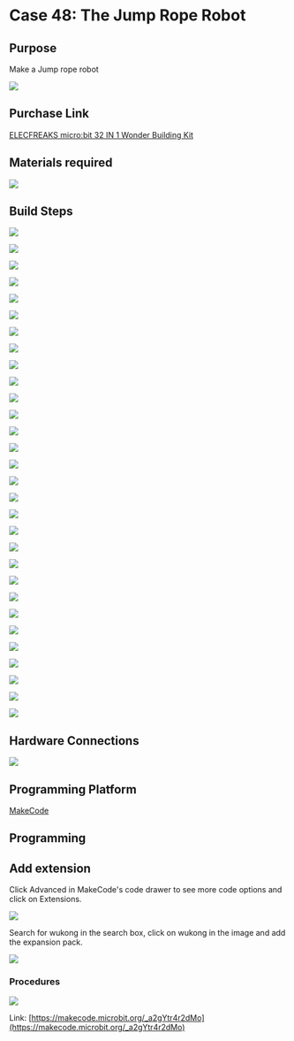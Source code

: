 # Case 48: The Jump Rope Robot
## Purpose
Make a Jump rope robot

![](./images/Wonder-Building-Kit-case-48-01.png)


## Purchase Link

[ELECFREAKS micro:bit 32 IN 1 Wonder Building Kit](https://www.elecfreaks.com/micro-bit-wonder-building-kit-without-micro-bit-board.html)

## Materials required

![](./images/Wonder-Building-Kit-step-case-48-01.png)

## Build Steps


![](./images/Wonder-Building-Kit-step-case-48-02.png)

![](./images/Wonder-Building-Kit-step-case-48-03.png)

![](./images/Wonder-Building-Kit-step-case-48-04.png)

![](./images/Wonder-Building-Kit-step-case-48-05.png)

![](./images/Wonder-Building-Kit-step-case-48-06.png)

![](./images/Wonder-Building-Kit-step-case-48-07.png)

![](./images/Wonder-Building-Kit-step-case-48-08.png)

![](./images/Wonder-Building-Kit-step-case-48-09.png)

![](./images/Wonder-Building-Kit-step-case-48-10.png)

![](./images/Wonder-Building-Kit-step-case-48-11.png)

![](./images/Wonder-Building-Kit-step-case-48-12.png)

![](./images/Wonder-Building-Kit-step-case-48-13.png)

![](./images/Wonder-Building-Kit-step-case-48-14.png)

![](./images/Wonder-Building-Kit-step-case-48-15.png)

![](./images/Wonder-Building-Kit-step-case-48-16.png)

![](./images/Wonder-Building-Kit-step-case-48-17.png)

![](./images/Wonder-Building-Kit-step-case-48-18.png)

![](./images/Wonder-Building-Kit-step-case-48-19.png)

![](./images/Wonder-Building-Kit-step-case-48-20.png)

![](./images/Wonder-Building-Kit-step-case-48-21.png)

![](./images/Wonder-Building-Kit-step-case-48-22.png)

![](./images/Wonder-Building-Kit-step-case-48-23.png)

![](./images/Wonder-Building-Kit-step-case-48-24.png)

![](./images/Wonder-Building-Kit-step-case-48-25.png)

![](./images/Wonder-Building-Kit-step-case-48-26.png)

![](./images/Wonder-Building-Kit-step-case-48-27.png)

![](./images/Wonder-Building-Kit-step-case-48-28.png)

![](./images/Wonder-Building-Kit-step-case-48-29.png)

![](./images/Wonder-Building-Kit-step-case-48-30.png)

![](./images/Wonder-Building-Kit-step-case-48-31.png)

##  Hardware Connections

![](./images/Wonder-Building-Kit-case-48-03.png)

## Programming Platform

[MakeCode](https://makecode.microbit.org/)

## Programming
##  Add extension
Click Advanced in MakeCode's code drawer to see more code options and click on Extensions.

![](./images/Wonder-Building-Kit-case-21-02.png)

Search for wukong in the search box, click on wukong in the image and add the expansion pack.

![](./images/Wonder-Building-Kit-case-21-03.png)





### Procedures

![](./images/Wonder-Building-Kit-case-48-04.png)

Link: [https://makecode.microbit.org/_a2gYtr4r2dMo](https://makecode.microbit.org/_a2gYtr4r2dMo)
